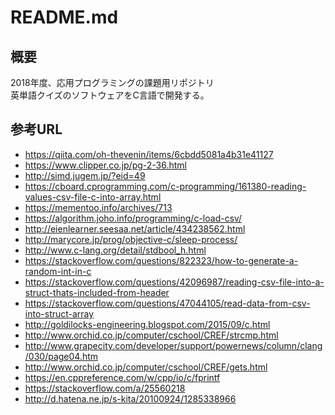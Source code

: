 # README.md

## 概要

2018年度、応用プログラミングの課題用リポジトリ  
英単語クイズのソフトウェアをC言語で開発する。

## 参考URL

* <https://qiita.com/oh-thevenin/items/6cbdd5081a4b31e41127>
* <https://www.clipper.co.jp/pg-2-36.html>  
* <http://simd.jugem.jp/?eid=49>  
* <https://cboard.cprogramming.com/c-programming/161380-reading-values-csv-file-c-into-array.html>  
* <https://mementoo.info/archives/713>  
* <https://algorithm.joho.info/programming/c-load-csv/>  
* <http://eienlearner.seesaa.net/article/434238562.html>  
* <http://marycore.jp/prog/objective-c/sleep-process/>
* <http://www.c-lang.org/detail/stdbool_h.html>
* <https://stackoverflow.com/questions/822323/how-to-generate-a-random-int-in-c>
* <https://stackoverflow.com/questions/42096987/reading-csv-file-into-a-struct-thats-included-from-header>
* <https://stackoverflow.com/questions/47044105/read-data-from-csv-into-struct-array>
* <http://goldilocks-engineering.blogspot.com/2015/09/c.html>
* <http://www.orchid.co.jp/computer/cschool/CREF/strcmp.html>
* <http://www.grapecity.com/developer/support/powernews/column/clang/030/page04.htm>
* <http://www.orchid.co.jp/computer/cschool/CREF/gets.html>
* <https://en.cppreference.com/w/cpp/io/c/fprintf>
* <https://stackoverflow.com/a/25560218>
* <http://d.hatena.ne.jp/s-kita/20100924/1285338966>